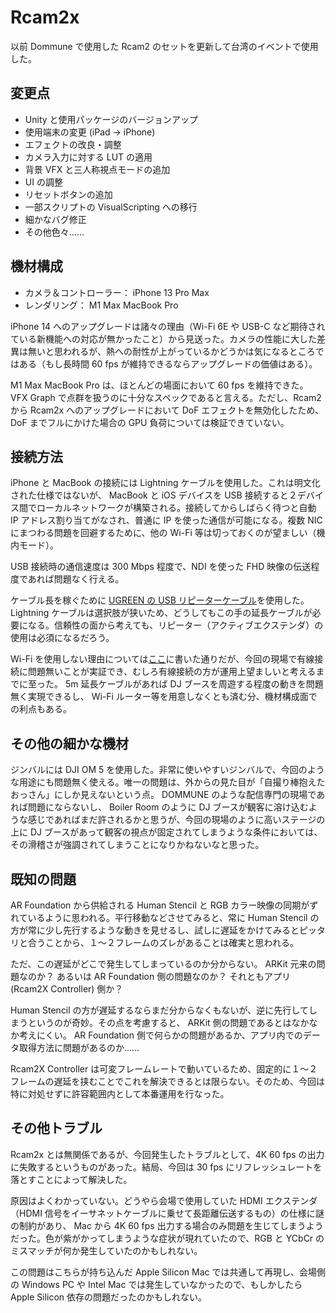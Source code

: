 # Rcam2x

以前 Dommune で使用した Rcam2 のセットを更新して台湾のイベントで使用した。

## 変更点

- Unity と使用パッケージのバージョンアップ
- 使用端末の変更 (iPad -> iPhone)
- エフェクトの改良・調整
- カメラ入力に対する LUT の適用
- 背景 VFX と三人称視点モードの追加
- UI の調整
- リセットボタンの追加
- 一部スクリプトの VisualScripting への移行
- 細かなバグ修正
- その他色々……

## 機材構成

- カメラ＆コントローラー： iPhone 13 Pro Max
- レンダリング： M1 Max MacBook Pro

iPhone 14 へのアップグレードは諸々の理由（Wi-Fi 6E や USB-C など期待されている新機能への対応が無かったこと）から見送った。カメラの性能に大した差異は無いと思われるが、熱への耐性が上がっているかどうかは気になるところではある（もし長時間 60 fps が維持できるならアップグレードの価値はある）。

M1 Max MacBook Pro は、ほとんどの場面において 60 fps を維持できた。 VFX Graph で点群を扱うのに十分なスペックであると言える。ただし、Rcam2 から Rcam2x へのアップグレードにおいて DoF エフェクトを無効化したため、DoF までフルにかけた場合の GPU 負荷については検証できていない。

## 接続方法

iPhone と MacBook の接続には Lightning ケーブルを使用した。これは明文化された仕様ではないが、 MacBook と iOS デバイスを USB 接続すると２デバイス間でローカルネットワークが構築される。接続してからしばらく待つと自動 IP アドレス割り当てがなされ、普通に IP を使った通信が可能になる。複数 NIC にまつわる問題を回避するために、他の Wi-Fi 等は切っておくのが望ましい（機内モード）。

USB 接続時の通信速度は 300 Mbps 程度で、NDI を使った FHD 映像の伝送程度であれば問題なく行える。

ケーブル長を稼ぐために [UGREEN の USB リピーターケーブル](https://www.amazon.co.jp/gp/product/B07C2KWVG1)を使用した。 Lightning ケーブルは選択肢が狭いため、どうしてもこの手の延長ケーブルが必要になる。信頼性の面から考えても、リピーター（アクティブエクステンダ）の使用は必須になるだろう。

Wi-Fi を使用しない理由については[ここ](VideoProductionTips.md)に書いた通りだが、今回の現場で有線接続に問題無いことが実証でき、むしろ有線接続の方が運用上望ましいと考えるまでに至った。 5m 延長ケーブルがあれば DJ ブースを周遊する程度の動きを問題無く実現できるし、 Wi-Fi ルーター等を用意しなくとも済む分、機材構成面での利点もある。

## その他の細かな機材

ジンバルには DJI OM 5 を使用した。非常に使いやすいジンバルで、今回のような用途にも問題無く使える。唯一の問題は、外からの見た目が「自撮り棒抱えたおっさん」にしか見えないという点。 DOMMUNE のような配信専門の現場であれば問題にならないし、 Boiler Room のように DJ ブースが観客に溶け込むような感じであればまだ許されるかと思うが、今回の現場のように高いステージの上に DJ ブースがあって観客の視点が固定されてしまうような条件においては、その滑稽さが強調されてしまうことになりかねないなと思った。

## 既知の問題

AR Foundation から供給される Human Stencil と RGB カラー映像の同期がずれているように思われる。平行移動などさせてみると、常に Human Stencil の方が常に少し先行するような動きを見せるし、試しに遅延をかけてみるとピッタリと合うことから、１〜２フレームのズレがあることは確実と思われる。

ただ、この遅延がどこで発生してしまっているのか分からない。 ARKit 元来の問題なのか？ あるいは AR Foundation 側の問題なのか？ それともアプリ (Rcam2X Controller) 側か？

Human Stencil の方が遅延するならまだ分からなくもないが、逆に先行してしまうというのが奇妙。その点を考慮すると、 ARKit 側の問題であるとはなかなか考えにくい。 AR Foundation 側で何らかの問題があるか、アプリ内でのデータ取得方法に問題があるのか……

Rcam2X Controller は可変フレームレートで動いているため、固定的に１〜２フレームの遅延を挟むことでこれを解決できるとは限らない。そのため、今回は特に対処せずに許容範囲内として本番運用を行なった。

## その他トラブル

Rcam2x とは無関係であるが、今回発生したトラブルとして、4K 60 fps の出力に失敗するというものがあった。結局、今回は 30 fps にリフレッシュレートを落とすことによって解決した。

原因はよくわかっていない。どうやら会場で使用していた HDMI エクステンダ（HDMI 信号をイーサネットケーブルに乗せて長距離伝送するもの）の仕様に謎の制約があり、 Mac から 4K 60 fps 出力する場合のみ問題を生じてしまうようだった。色が紫がかってしまうような症状が現れていたので、RGB と YCbCr のミスマッチが何か発生していたのかもしれない。

この問題はこちらが持ち込んだ Apple Silicon Mac では共通して再現し、会場側の Windows PC や Intel Mac では発生していなかったので、もしかしたら Apple Silicon 依存の問題だったのかもしれない。
